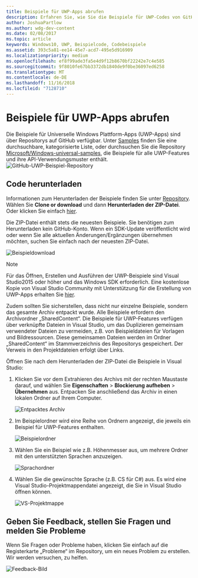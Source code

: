 ```yaml
---
title: Beispiele für UWP-Apps abrufen
description: Erfahren Sie, wie Sie die Beispiele für UWP-Codes von GitHub herunterladen können.
author: JoshuaPartlow
ms.author: wdg-dev-content
ms.date: 02/08/2017
ms.topic: article
keywords: Windows10, UWP, Beispielcode, Codebeispiele
ms.assetid: 393c5a81-ee14-45e7-acd7-495e5d916909
ms.localizationpriority: medium
ms.openlocfilehash: ef8f99ade3fa5e4d9f12b8670bf22242e7c4e585
ms.sourcegitcommit: 9f8010fe67bb3372db1840de9f0be36097ed6258
ms.translationtype: MT
ms.contentlocale: de-DE
ms.lasthandoff: 11/16/2018
ms.locfileid: "7128710"
---
```

# <a name="get-uwp-app-samples"></a>Beispiele für UWP-Apps abrufen

Die Beispiele für Universelle Windows Plattform-Apps (UWP-Apps) sind über Repositorys auf GitHub verfügbar. Unter [Samples](https://developer.microsoft.com/windows/samples "Dev Center Beispiele") finden Sie eine durchsuchbare, kategorisierte Liste, oder durchsuchen Sie die Repository [Microsoft/Windows-universal-samples](https://github.com/Microsoft/Windows-universal-samples "GitHub-Repository mit App-Beispielen für die Universelle Windows-Plattform"), die Beispiele für alle UWP-Features und ihre API-Verwendungsmuster enthält.  
![GitHub-UWP-Beispiel-Repository](images/GitHubUWPSamplesPage.png)

## <a name="download-the-code"></a>Code herunterladen

Informationen zum Herunterladen der Beispiele finden Sie unter [Repository](https://github.com/Microsoft/Windows-universal-samples "GitHub-Repository mit App-Beispielen für die Universelle Windows-Plattform"). Wählen Sie **Clone or download** und dann **Herunterladen der ZIP-Datei**. Oder klicken Sie einfach [hier](https://github.com/Microsoft/Windows-universal-samples/archive/master.zip "ZIP-Datei mit App-Beispielen für die Universelle Windows-Plattform herunterladen").

Die ZIP-Datei enthält stets die neuesten Beispiele. Sie benötigen zum Herunterladen kein GitHub-Konto. Wenn ein SDK-Update veröffentlicht wird oder wenn Sie alle aktuellen Änderungen/Ergänzungen übernehmen möchten, suchen Sie einfach nach der neuesten ZIP-Datei.

![Beispieldownload](images/SamplesDownloadButton.png)


> [!NOTE]
> Für das Öffnen, Erstellen und Ausführen der UWP-Beispiele sind Visual Studio2015 oder höher und das Windows SDK erforderlich. Eine kostenlose Kopie von Visual Studio Community mit Unterstützung für die Erstellung von UWP-Apps erhalten Sie [hier](http://go.microsoft.com/fwlink/p/?LinkID=280676 "Downloads für Windows-Entwicklungstools").  
>
> Zudem sollten Sie sicherstellen, dass nicht nur einzelne Beispiele, sondern das gesamte Archiv entpackt wurde. Alle Beispiele erfordern den Archivordner „SharedContent“. Die Beispiele für UWP-Features verfügen über verknüpfte Dateien in Visual Studio, um das Duplizieren gemeinsam verwendeter Dateien zu vermeiden, z.B. von Beispieldateien für Vorlagen und Bildressourcen. Diese gemeinsamen Dateien werden im Ordner „SharedContent“ im Stammverzeichnis des Repositorys gespeichert. Der Verweis in den Projektdateien erfolgt über Links.

Öffnen Sie nach dem Herunterladen der ZIP-Datei die Beispiele in Visual Studio:

1.  Klicken Sie vor dem Extrahieren des Archivs mit der rechten Maustaste darauf, und wählen Sie **Eigenschaften** > **Blockierung aufheben** > **Übernehmen** aus. Entpacken Sie anschließend das Archiv in einen lokalen Ordner auf Ihrem Computer.

    ![Entpacktes Archiv](images/SamplesUnzip1.png)
2.  Im Beispielordner wird eine Reihe von Ordnern angezeigt, die jeweils ein Beispiel für UWP-Features enthalten.

    ![Beispielordner](images/SamplesUnzip2.png)

3.  Wählen Sie ein Beispiel wie z.B. Höhenmesser aus, um mehrere Ordner mit den unterstützten Sprachen anzuzeigen.

    ![Sprachordner](images/SamplesUnzip3.png)

4.  Wählen Sie die gewünschte Sprache (z.B. CS für C\#) aus. Es wird eine Visual Studio-Projektmappendatei angezeigt, die Sie in Visual Studio öffnen können.

    ![VS-Projektmappe](images/SamplesUnzip4.png)

## <a name="give-feedback-ask-questions-and-report-issues"></a>Geben Sie Feedback, stellen Sie Fragen und melden Sie Probleme

Wenn Sie Fragen oder Probleme haben, klicken Sie einfach auf die Registerkarte „Probleme“ im Repository, um ein neues Problem zu erstellen. Wir werden versuchen, zu helfen.

![Feedback-Bild](images/GitHubUWPSamplesFeedback.png)
